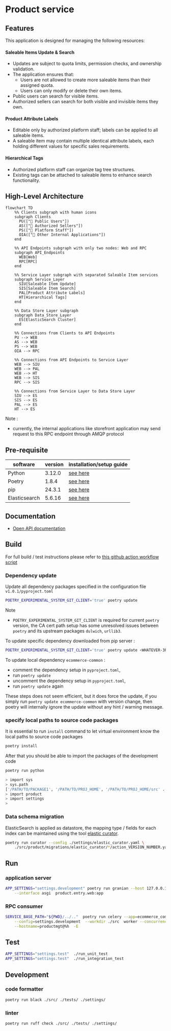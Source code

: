 # Product service

## Features
This application is designed for managing the following resources:

#### Saleable Items Update & Search
- Updates are subject to quota limits, permission checks, and ownership validation.
- The application ensures that:
  - Users are not allowed to create more saleable items than their assigned quota.
  - Users can only modify or delete their own items.
- Public users can search for visible items.
- Authorized sellers can search for both visible and invisible items they own.

#### Product Attribute Labels
- Editable only by authorized platform staff; labels can be applied to all saleable items.
- A saleable item may contain multiple identical attribute labels, each holding different values for specific sales requirements.

#### Hierarchical Tags
- Authorized platform staff can organize tag tree structures.
- Existing tags can be attached to saleable items to enhance search functionality.

## High-Level Architecture

```mermaid
flowchart TD
    %% Clients subgraph with human icons
    subgraph Clients
      PU(["👤 Public Users"])
      AS(["👤 Authorized Sellers"])
      PS(["👤 Platform Staff"])
      OIA(["👤 Other Internal Applications"])
    end

    %% API Endpoints subgraph with only two nodes: Web and RPC
    subgraph API_Endpoints
      WEB[Web]
      RPC[RPC]
    end

    %% Service Layer subgraph with separated Saleable Item services
    subgraph Service_Layer
      SIU[Saleable Item Update]
      SIS[Saleable Item Search]
      PAL[Product Attribute Labels]
      HT[Hierarchical Tags]
    end

    %% Data Store Layer subgraph
    subgraph Data_Store_Layer
      ES[ElasticSearch Cluster]
    end

    %% Connections from Clients to API Endpoints
    PU --> WEB
    AS --> WEB
    PS --> WEB
    OIA --> RPC

    %% Connections from API Endpoints to Service Layer
    WEB --> SIU
    WEB --> PAL
    WEB --> HT
    WEB --> SIS
    RPC --> SIS

    %% Connections from Service Layer to Data Store Layer
    SIU --> ES
    SIS --> ES
    PAL --> ES
    HT --> ES
```

Note :
- currently, the internal applications like storefront application may send request to this RPC endpoint through AMQP protocol


## Pre-requisite
| software | version | installation/setup guide |
|-----|-----|-----|
|Python | 3.12.0 | [see here](https://github.com/metalalive/EnvToolSetupJunkBox/blob/master/build_python_from_source.md) |
|Poetry| 1.8.4 | [see here](https://python-poetry.org/docs) |
|pip| 24.3.1 | [see here](https://pip.pypa.io/en/stable/) |
|Elasticsearch| 5.6.16 | [see here](https://github.com/metalalive/EnvToolSetupJunkBox/tree/master/elasticsearch/5.6) | 

## Documentation
- [Open API documentation](./doc/api/openapi.yaml)

## Build
For full build / test instructions please refer to [this github action workflow script](../../../.github/workflows/productmgt-ci.yaml)

### Dependency update
Update all dependency packages specified in the configuration file `v1.0.1/pyproject.toml`
```bash
POETRY_EXPERIMENTAL_SYSTEM_GIT_CLIENT='true' poetry update
```
Note
- `POETRY_EXPERIMENTAL_SYSTEM_GIT_CLIENT` is required for current `poetry` version, the CA cert path setup has some unresolved issues between `poetry` and its upstream packages `dulwich`, `urllib3`.


To update specific dependency downloaded from pip server :
```bash
POETRY_EXPERIMENTAL_SYSTEM_GIT_CLIENT='true' poetry update <WHATEVER-3RD-PARTY-PACKAGE-NAME>
```

To update local dependency `ecommerce-common` :
- comment the dependency setup in `pyproject.toml`,
- run `poetry update`
- uncomment the dependency setup in `pyproject.toml`,
- run `poetry update` again

These steps does not seem efficient, but it does force the update, if you simply run `poetry update ecommerce-common` with version change, then poetry will internally ignore the update without any hint / warning message.

### specify local paths to source code packages
It is essential to run `install` command to let virtual environment know the local paths to source code packages
```bash
poetry install
```
After that you should be able to import the packages of the development code
```bash
poetry run python

> import sys
> sys.path
['/PATH/TO/PACKAGE1', '/PATH/TO/PROJ_HOME', '/PATH/TO/PROJ_HOME/src' ....]
> import product
> import settings
>
```

### Data schema migration
ElasticSearch is applied as datastore, the mapping type / fields for each index can be maintained using the tool [elastic curator](https://www.elastic.co/guide/en/elasticsearch/client/curator/5.6/about-features.html).
```bash
poetry run curator --config ./settings/elastic_curator.yaml \
    ./src/product/migrations/elastic_curator/*/action_VERSION_NUMBER.yaml
```


## Run
### application server
```bash
APP_SETTINGS="settings.development" poetry run granian --host 127.0.0.1 --port 8009 \
    --interface asgi  product.entry.web:app
```

### RPC consumer
```bash
SERVICE_BASE_PATH="${PWD}/../.."  poetry run celery --app=ecommerce_common.util  \
    --config=settings.development  --workdir ./src  worker --concurrency 1 --loglevel=INFO \
    --hostname=productmgt@%h  -E
```

## Test
```bash
APP_SETTINGS="settings.test"  ./run_unit_test
APP_SETTINGS="settings.test"  ./run_integration_test
```

## Development
### code formatter
```bash
poetry run black ./src/ ./tests/ ./settings/
```

### linter
```bash
poetry run ruff check ./src/ ./tests/ ./settings/
```

